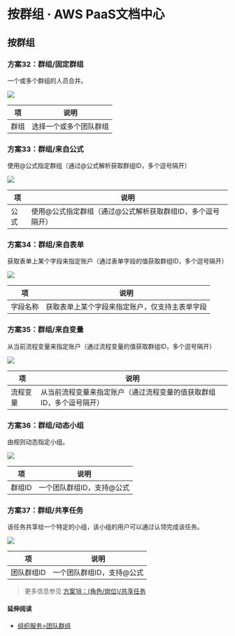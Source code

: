 # 按群组 · AWS PaaS文档中心

## 按群组

### 方案32：群组/固定群组

一个或多个群组的人员合并。

[![](https://docs.awspaas.com/user-manual/aws-pass-console-user-manual-process-64ga/manual_task/fa21.png)](<fa21.png>)

项 | 说明  
---|---  
群组 | 选择一个或多个团队群组  
  
### 方案33：群组/来自公式

使用@公式指定群组（通过@公式解析获取群组ID，多个逗号隔开）

[![](https://docs.awspaas.com/user-manual/aws-pass-console-user-manual-process-64ga/manual_task/fa21-1.png)](<fa21-1.png>)

项 | 说明  
---|---  
公式 | 使用@公式指定群组（通过@公式解析获取群组ID，多个逗号隔开）  
  
### 方案34：群组/来自表单

获取表单上某个字段来指定账户（通过表单字段的值获取群组ID，多个逗号隔开）

[![](https://docs.awspaas.com/user-manual/aws-pass-console-user-manual-process-64ga/manual_task/fa21-2.png)](<fa21-2.png>)

项 | 说明  
---|---  
字段名称 | 获取表单上某个字段来指定账户，仅支持主表单字段  
  
### 方案35：群组/来自变量

从当前流程变量来指定账户（通过流程变量的值获取群组ID，多个逗号隔开）

[![](https://docs.awspaas.com/user-manual/aws-pass-console-user-manual-process-64ga/manual_task/fa21-3.png)](<fa21-3.png>)

项 | 说明  
---|---  
流程变量 | 从当前流程变量来指定账户（通过流程变量的值获取群组ID，多个逗号隔开）  
  
### 方案36：群组/动态小组

由规则动态指定小组。

[![](https://docs.awspaas.com/user-manual/aws-pass-console-user-manual-process-64ga/manual_task/fa22.png)](<fa22.png>)

项 | 说明  
---|---  
群组ID | 一个团队群组ID，支持@公式  
  
### 方案37：群组/共享任务

该任务共享给一个特定的小组，该小组的用户可以通过认领完成该任务。

[![](https://docs.awspaas.com/user-manual/aws-pass-console-user-manual-process-64ga/manual_task/fa23.png)](<fa23.png>)

项 | 说明  
---|---  
团队群组ID | 一个团队群组ID，支持@公式  
  
> 更多信息参见 [方案18：(角色/岗位)/共享任务](<orgrole.html#12>)

#### 延伸阅读

  * [组织服务>团队群组](<https://docs.awspaas.com/user-manual/aws-pass-console-user-manual-org-vue/organization/team.html>)